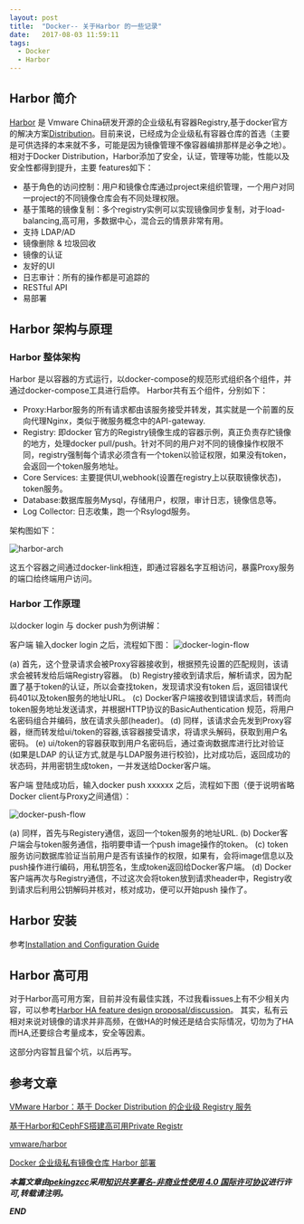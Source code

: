 ```yaml
---
layout: post
title:  "Docker-- 关于Harbor 的一些记录"
date:   2017-08-03 11:59:11
tags: 
  - Docker
  - Harbor
---
```



##  Harbor 简介

[Harbor](https://github.com/vmware/harbor) 是 Vmware China研发开源的企业级私有容器Registry,基于docker官方的解决方案[Distribution](https://github.com/docker/distribution)。目前来说，已经成为企业级私有容器仓库的首选（主要是可供选择的本来就不多，可能是因为镜像管理不像容器编排那样是必争之地）。相对于Docker Distribution，Harbor添加了安全，认证，管理等功能，性能以及安全性都得到提升，主要 features如下：

- 基于角色的访问控制：用户和镜像仓库通过project来组织管理，一个用户对同一project的不同镜像仓库会有不同处理权限。
- 基于策略的镜像复制：多个registry实例可以实现镜像同步复制，对于load-balancing,高可用，多数据中心，混合云的情景非常有用。
- 支持 LDAP/AD
- 镜像删除 & 垃圾回收
- 镜像的认证
- 友好的UI
- 日志审计：所有的操作都是可追踪的
- RESTful API
- 易部署 

## Harbor 架构与原理

### Harbor 整体架构

Harbor 是以容器的方式运行，以docker-compose的规范形式组织各个组件，并通过docker-compose工具进行启停。
Harbor共有五个组件，分别如下：
- Proxy:Harbor服务的所有请求都由该服务接受并转发，其实就是一个前置的反向代理Nginx，类似于微服务概念中的API-gateway.
- Registry: 即docker 官方的Registry镜像生成的容器示例，真正负责存贮镜像的地方，处理docker pull/push。针对不同的用户对不同的镜像操作权限不同，registry强制每个请求必须含有一个token以验证权限，如果没有token，会返回一个token服务地址。
- Core Services: 主要提供UI,webhook(设置在registry上以获取镜像状态)，token服务。
- Database:数据库服务Mysql，存储用户，权限，审计日志，镜像信息等。
- Log Collector: 日志收集，跑一个Rsylogd服务。

架构图如下：

![harbor-arch](http://oeptotikb.bkt.clouddn.com/2017-08-03.harbor-arc.jpg)

这五个容器之间通过docker-link相连，即通过容器名字互相访问，暴露Proxy服务的端口给终端用户访问。

### Harbor 工作原理

以docker login 与 docker push为例讲解：

客户端 输入docker login 之后，流程如下图：
![docker-login-flow](http://oeptotikb.bkt.clouddn.com/2017-08-03-harbor-flow1.jpg)

(a) 首先，这个登录请求会被Proxy容器接收到，根据预先设置的匹配规则，该请求会被转发给后端Registry容器。
(b) Registry接收到请求后，解析请求，因为配置了基于token的认证，所以会查找token，发现请求没有token 后，返回错误代码401以及token服务的地址URL。
(c) Docker客户端接收到错误请求后，转而向token服务地址发送请求，并根据HTTP协议的BasicAuthentication 规范，将用户名密码组合并编码，放在请求头部(header)。
(d) 同样，该请求会先发到Proxy容器，继而转发给ui/token的容器,该容器接受请求，将请求头解码，获取到用户名密码。
(e) ui/token的容器获取到用户名密码后，通过查询数据库进行比对验证(如果是LDAP 的认证方式,就是与LDAP服务进行校验)，比对成功后，返回成功的状态码，并用密钥生成token，一并发送给Docker客户端。

客户端 登陆成功后，输入docker push xxxxxx 之后，流程如下图（便于说明省略Docker client与Proxy之间通信）：

![docker-push-flow](http://oeptotikb.bkt.clouddn.com/2017-08-03-harbor-flow-2.jpg)

(a) 同样，首先与Registery通信，返回一个token服务的地址URL.
(b) Docker客户端会与token服务通信，指明要申请一个push image操作的token。
(c) token服务访问数据库验证当前用户是否有该操作的权限，如果有，会将image信息以及push操作进行编码，用私钥签名，生成token返回给Docker客户端。
(d) Docker客户端再次与Registry通信，不过这次会将token放到请求header中，Registry收到请求后利用公钥解码并核对，核对成功，便可以开始push 操作了。


## Harbor 安装

参考[Installation and Configuration Guide](https://github.com/vmware/harbor/blob/master/docs/installation_guide.md)


## Harbor 高可用

对于Harbor高可用方案，目前并没有最佳实践，不过我看issues上有不少相关内容，可以参考[Harbor HA feature design proposal/discussion](https://github.com/vmware/harbor/issues/327)。
其实，私有云相对来说对镜像的请求并非高频，在做HA的时候还是结合实际情况，切勿为了HA而HA,还要综合考量成本，安全等因素。

这部分内容暂且留个坑，以后再写。



## 参考文章


[VMware Harbor：基于 Docker Distribution 的企业级 Registry 服务](https://segmentfault.com/a/1190000007705296)

[基于Harbor和CephFS搭建高可用Private Registr](http://tonybai.com/2017/06/09/setup-a-high-availability-private-registry-based-on-harbor-and-cephfs/)

[vmware/harbor](https://github.com/vmware/harbor)

[Docker 企业级私有镜像仓库 Harbor 部署](http://jaminzhang.github.io/docker/Enterprise-class-private-Docker-Container-Registry-Harbor-deploying/)

***本篇文章由[pekingzcc](https://zhangchenchen.github.io/)采用[知识共享署名-非商业性使用 4.0 国际许可协议](https://creativecommons.org/licenses/by-nc-sa/4.0/)进行许可,转载请注明。***


 ***END***
